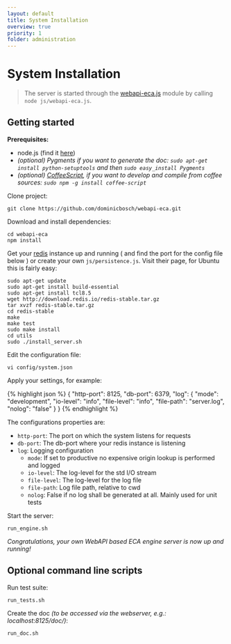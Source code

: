 ```yaml
---
layout: default
title: System Installation
overview: true
priority: 1
folder: administration
---
```



System Installation
===================
> The server is started through the [webapi-eca.js](https://github.com/dominicbosch/webapi-eca/blob/master/js/webapi-eca.js) module by calling
> `node js/webapi-eca.js`. 


Getting started
---------------

**Prerequisites:**

 - node.js (find it [here](http://nodejs.org/))
 - *(optional) Pygments if you want to generate the doc:
    `sudo apt-get install python-setuptools` and then 
    `sudo easy_install Pygments`*
 - *(optional) [CoffeeScript](http://coffeescript.org/), if you want to develop
    and compile from coffee sources: `sudo npm -g install coffee-script`*
 
Clone project:

    git clone https://github.com/dominicbosch/webapi-eca.git

Download and install dependencies:

    cd webapi-eca
    npm install

Get your [redis](http://redis.io/) instance up and running ( and find the port for the config file below ) or create your own `js/persistence.js`. Visit their page, for Ubuntu this is fairly easy:

    sudo apt-get update
    sudo apt-get install build-essential
    sudo apt-get install tcl8.5
    wget http://download.redis.io/redis-stable.tar.gz
    tar xvzf redis-stable.tar.gz
    cd redis-stable
    make
    make test
    sudo make install
    cd utils
    sudo ./install_server.sh


Edit the configuration file:

    vi config/system.json

Apply your settings, for example:

{% highlight json %}
{
  "http-port": 8125,
  "db-port": 6379,
  "log": {
    "mode": "development",
    "io-level": "info",
    "file-level": "info",
    "file-path": "server.log",
    "nolog": "false"
  }
}
{% endhighlight %}

The configurations properties are:

  - `http-port`: The port on which the system listens for requests
  - `db-port`: The db-port where your redis instance is listening
  - `log`: Logging configuration
    - `mode`: If set to productive no expensive origin lookup is performed and logged
    - `io-level`: The log-level for the std I/O stream
    - `file-level`: The log-level for the log file
    - `file-path`: Log file path, relative to cwd
    - `nolog`: False if no log shall be generated at all. Mainly used for unit tests

Start the server:

    run_engine.sh
    
*Congratulations, your own WebAPI based ECA engine server is now up and running!*


Optional command line scripts
-----------------------------
        
Run test suite:

    run_tests.sh

Create the doc *(to be accessed via the webserver, e.g.: localhost:8125/doc/)*:

    run_doc.sh